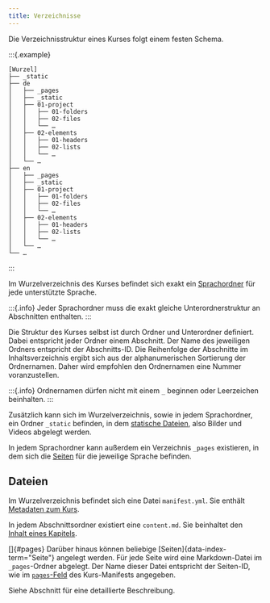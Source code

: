 ```yaml
---
title: Verzeichnisse
---
```


Die Verzeichnisstruktur eines Kurses folgt einem festen Schema.

:::{.example}
```
[Wurzel]
├── _static
├── de
│   ├── _pages
│   ├── _static
│   ├── 01-project
│   │   ├── 01-folders
│   │   ├── 02-files
│   │   └── …
│   ├── 02-elements
│   │   ├── 01-headers
│   │   ├── 02-lists
│   │   └── …
│   └── …
├── en
│   ├── _pages
│   ├── _static
│   ├── 01-project
│   │   ├── 01-folders
│   │   ├── 02-files
│   │   └── …
│   ├── 02-elements
│   │   ├── 01-headers
│   │   ├── 02-lists
│   │   └── …
│   └── …
└── …
```
:::

Im Wurzelverzeichnis des Kurses befindet sich exakt ein
[Sprachordner](/section/01-project/03-languages) für jede unterstützte Sprache.

:::{.info}
Jeder Sprachordner muss die exakt gleiche Unterordnerstruktur an Abschnitten
enthalten.
:::

Die Struktur des Kurses selbst ist durch Ordner und Unterordner definiert.
Dabei entspricht jeder Ordner einem Abschnitt. Der Name des jeweiligen Ordners
entspricht der Abschnitts-ID. Die Reihenfolge der Abschnitte im
Inhaltsverzeichnis ergibt sich aus der alphanumerischen Sortierung der
Ordnernamen. Daher wird empfohlen den Ordnernamen eine Nummer voranzustellen.

:::{.info}
Ordnernamen dürfen nicht mit einem `_` beginnen oder Leerzeichen beinhalten.
:::

Zusätzlich kann sich im Wurzelverzeichnis, sowie in jedem Sprachordner, ein
Ordner `_static` befinden, in dem
[statische Dateien](/section/02-elements/04-media), also Bilder
und Videos abgelegt werden.

In jedem Sprachordner kann außerdem ein Verzeichnis `_pages` existieren, in dem
sich die [Seiten](/section/01-project/02-files/01-manifest#pages) für die
jeweilige Sprache befinden.

## Dateien

Im Wurzelverzeichnis befindet sich eine Datei `manifest.yml`. Sie enthält
[Metadaten zum Kurs](/section/01-project/02-files/01-manifest).

In jedem Abschnittsordner existiert eine `content.md`. Sie beinhaltet den
[Inhalt eines Kapitels](/section/01-project/02-files/02-content).

[]{#pages} Darüber hinaus können beliebige [Seiten]{data-index-term="Seite"}
angelegt werden. Für jede Seite wird eine Markdown-Datei im `_pages`-Ordner
abgelegt. Der Name dieser Datei entspricht der Seiten-ID, wie im
[`pages`-Feld](/section/01-project/02-files/01-manifest#pages) des
Kurs-Manifests angegeben.

Siehe Abschnitt [](/section/01-project/02-files/02-content) für eine
detaillierte Beschreibung.

